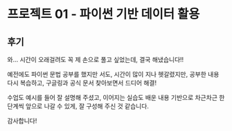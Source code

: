 # 프로젝트 01 - 파이썬 기반 데이터 활용

## 후기

와... 시간이 오래걸려도 꼭 제 손으로 풀고 싶었는데, 결국 해냈습니다!!

예전에도 파이썬 문법 공부를 했지만 서도, 시간이 많이 지나 헷갈렸지만, 
공부한 내용 다시 복습하고, 구글링과 공식 문서 찾아보면서 드디어 해결!

수업도 예시를 들어 잘 설명해 주셨고, 이어지는 실습도 배운 내용 기반으로 
차근차근 한 단계씩 앞으로 나갈 수 있게, 잘 구성해 주신 것 같습니다. 

감사합니다!
 